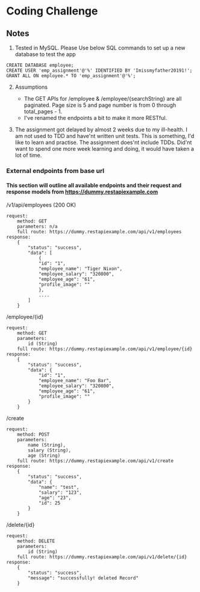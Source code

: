 # Coding Challenge

## Notes
1. Tested in MySQL. Please Use below SQL commands to set up a new database to test the app

```
CREATE DATABASE employee;
CREATE USER 'emp_assignment'@'%' IDENTIFIED BY 'Imissmyfather20191!'; 
GRANT ALL ON employee.* TO 'emp_assignment'@'%'; 
```

2. Assumptions
    - The GET APIs for /employee & /employee/{searchString} are all paginated. Page size is 5 and page number is from 0 through total_pages - 1. 
    - I've renamed the endpoints a bit to make it more RESTful. 
    
3. The assignment got delayed by almost 2 weeks due to my ill-health. I am not used to TDD and have'nt written unit tests. This is something, I'd like to learn and
practise. The assignment does'nt include TDDs. Did'nt want to spend one more week learning and doing, it would have taken a lot of time.


### External endpoints from base url
#### This section will outline all available endpoints and their request and response models from https://dummy.restapiexample.com
/v1/api/employees (200 OK)

    request:
        method: GET
        parameters: n/a
        full route: https://dummy.restapiexample.com/api/v1/employees
    response:
        {
            "status": "success",
            "data": [
                {
                "id": "1",
                "employee_name": "Tiger Nixon",
                "employee_salary": "320800",
                "employee_age": "61",
                "profile_image": ""
                },
                ....
            ]
        }

/employee/{id}

    request:
        method: GET
        parameters: 
            id (String)
        full route: https://dummy.restapiexample.com/api/v1/employee/{id}
    response: 
        {
            "status": "success",
            "data": {
                "id": "1",
                "employee_name": "Foo Bar",
                "employee_salary": "320800",
                "employee_age": "61",
                "profile_image": ""
            }
        }

/create

    request:
        method: POST
        parameters: 
            name (String),
            salary (String),
            age (String)
        full route: https://dummy.restapiexample.com/api/v1/create
    response:
        {
            "status": "success",
            "data": {
                "name": "test",
                "salary": "123",
                "age": "23",
                "id": 25
            }
        }

/delete/{id}

    request:
        method: DELETE
        parameters:
            id (String)
        full route: https://dummy.restapiexample.com/api/v1/delete/{id}
    response:
        {
            "status": "success",
            "message": "successfully! deleted Record"
        }